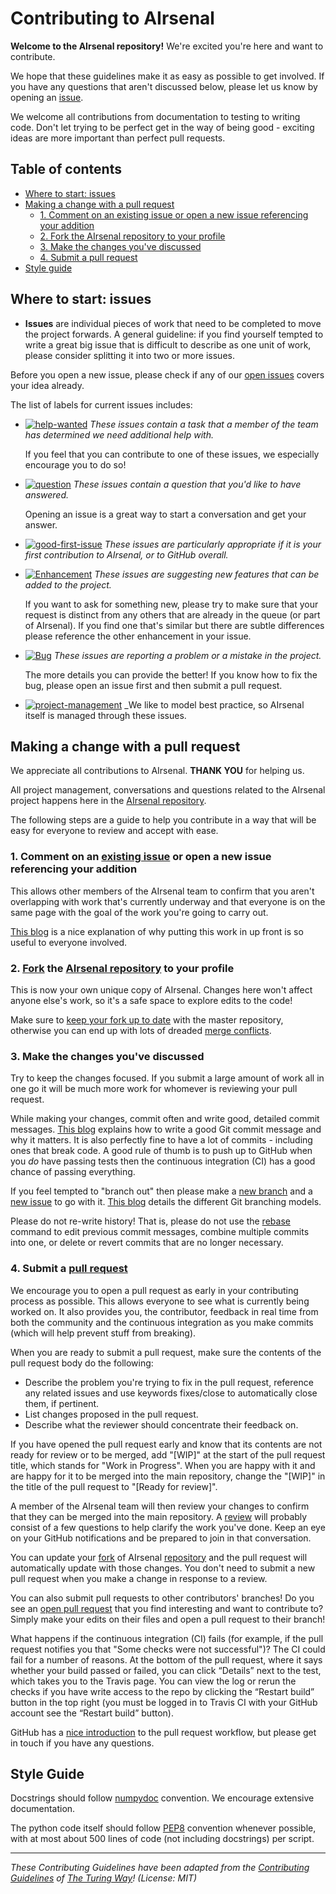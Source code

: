# Contributing to AIrsenal

**Welcome to the AIrsenal repository!**
We're excited you're here and want to contribute.

We hope that these guidelines make it as easy as possible to get involved.
If you have any questions that aren't discussed below, please let us know by opening an [issue](https://github.com/alan-turing-institute/AIrsenal/issues).

We welcome all contributions from documentation to testing to writing code.
Don't let trying to be perfect get in the way of being good - exciting ideas are more important than perfect pull requests.

## Table of contents

- [Where to start: issues](#where-to-start-issues)
- [Making a change with a pull request](#making-a-change-with-a-pull-request)
  - [1. Comment on an existing issue or open a new issue referencing your addition](#1-comment-on-an-existing-issue-or-open-a-new-issue-referencing-your-addition)
  - [2. Fork the AIrsenal repository to your profile](#2-forkgithub-fork-the-AIrsenal-repositoryAIrsenal-repo-to-your-profile)
  - [3. Make the changes you've discussed](#3-make-the-changes-youve-discussed)
  - [4. Submit a pull request](#4-submit-a-pull-requestgithub-pullrequest)
- [Style guide](#style-guide)

## Where to start: issues

* **Issues** are individual pieces of work that need to be completed to move the project forwards.
A general guideline: if you find yourself tempted to write a great big issue that
is difficult to describe as one unit of work, please consider splitting it into two or more issues.

Before you open a new issue, please check if any of our [open issues](https://github.com/alan-turing-institute/AIrsenal/issues) covers your idea already.

The list of labels for current issues includes:

- [![help-wanted](https://img.shields.io/badge/-help%20wanted-159818.svg)][labels-helpwanted] _These issues contain a task that a member of the team has determined we need additional help with._

  If you feel that you can contribute to one of these issues, we especially encourage you to do so!

- [![question](https://img.shields.io/badge/-question-cc317c.svg)][labels-question] _These issues contain a question that you'd like to have answered._

  Opening an issue is a great way to start a conversation and get your answer.

- [![good-first-issue](https://img.shields.io/badge/-good%20first%20issue-1b3487.svg)][labels-firstissue] _These issues are particularly appropriate if it is your first contribution to AIrsenal, or to GitHub overall._

- [![Enhancement](https://img.shields.io/badge/-enhancement-84b6eb.svg)][labels-enhancement] _These issues are suggesting new features that can be added to the project._

  If you want to ask for something new, please try to make sure that your request is distinct from any others that are already in the queue (or part of AIrsenal).
  If you find one that's similar but there are subtle differences please reference the other enhancement in your issue.

- [![Bug](https://img.shields.io/badge/-bug-d73a4a.svg)][labels-bug] _These issues are reporting a problem or a mistake in the project._

  The more details you can provide the better!
  If you know how to fix the bug, please open an issue first and then submit a pull request.

- [![project-management](https://img.shields.io/badge/-project%20management-bfd86c.svg)][labels-project-management] _We like to model best practice, so AIrsenal itself is managed through these issues.

## Making a change with a pull request

We appreciate all contributions to AIrsenal.
**THANK YOU** for helping us.

All project management, conversations and questions related to the AIrsenal project happens here in the [AIrsenal repository][AIrsenal-repo].

The following steps are a guide to help you contribute in a way that will be easy for everyone to review and accept with ease.

### 1. Comment on an [existing issue](https://github.com/alan-turing-institute/AIrsenal/issues) or open a new issue referencing your addition

This allows other members of the AIrsenal team to confirm that you aren't overlapping with work that's currently underway and that everyone is on the same page with the goal of the work you're going to carry out.

[This blog](https://www.igvita.com/2011/12/19/dont-push-your-pull-requests/) is a nice explanation of why putting this work in up front is so useful to everyone involved.

### 2. [Fork][github-fork] the [AIrsenal repository][AIrsenal-repo] to your profile

This is now your own unique copy of AIrsenal.
Changes here won't affect anyone else's work, so it's a safe space to explore edits to the code!

Make sure to [keep your fork up to date][github-syncfork] with the master repository, otherwise you can end up with lots of dreaded [merge conflicts][github-mergeconflicts].

### 3. Make the changes you've discussed

Try to keep the changes focused.
If you submit a large amount of work all in one go it will be much more work for whomever is reviewing your pull request.

While making your changes, commit often and write good, detailed commit messages.
[This blog](https://chris.beams.io/posts/git-commit/) explains how to write a good Git commit message and why it matters.
It is also perfectly fine to have a lot of commits - including ones that break code.
A good rule of thumb is to push up to GitHub when you _do_ have passing tests then the continuous integration (CI) has a good chance of passing everything.

If you feel tempted to "branch out" then please make a [new branch][github-branches] and a [new issue][AIrsenal-issues] to go with it. [This blog](https://nvie.com/posts/a-successful-git-branching-model/) details the different Git branching models.

Please do not re-write history!
That is, please do not use the [rebase](https://help.github.com/en/articles/about-git-rebase) command to edit previous commit messages, combine multiple commits into one, or delete or revert commits that are no longer necessary.

### 4. Submit a [pull request][github-pullrequest]

We encourage you to open a pull request as early in your contributing process as possible.
This allows everyone to see what is currently being worked on.
It also provides you, the contributor, feedback in real time from both the community and the continuous integration as you make commits (which will help prevent stuff from breaking).

When you are ready to submit a pull request, make sure the contents of the pull request body do the following:
- Describe the problem you're trying to fix in the pull request, reference any related issues and use keywords fixes/close to automatically close them, if pertinent.
- List changes proposed in the pull request.
- Describe what the reviewer should concentrate their feedback on.

If you have opened the pull request early and know that its contents are not ready for review or to be merged, add "[WIP]" at the start of the pull request title, which stands for "Work in Progress".
When you are happy with it and are happy for it to be merged into the main repository, change the "[WIP]" in the title of the pull request to "[Ready for review]".

A member of the AIrsenal team will then review your changes to confirm that they can be merged into the main repository.
A [review][github-review] will probably consist of a few questions to help clarify the work you've done.
Keep an eye on your GitHub notifications and be prepared to join in that conversation.

You can update your [fork][github-fork] of AIrsenal [repository][AIrsenal-repo] and the pull request will automatically update with those changes.
You don't need to submit a new pull request when you make a change in response to a review.

You can also submit pull requests to other contributors' branches!
Do you see an [open pull request](https://github.com/alan-turing-institute/AIrsenal/pulls) that you find interesting and want to contribute to?
Simply make your edits on their files and open a pull request to their branch!

What happens if the continuous integration (CI) fails (for example, if the pull request notifies you that "Some checks were not successful")?
The CI could fail for a number of reasons.
At the bottom of the pull request, where it says whether your build passed or failed, you can click “Details” next to the test, which takes you to the Travis page.
You can view the log or rerun the checks if you have write access to the repo by clicking the “Restart build” button in the top right (you must be logged in to Travis CI with your GitHub account see the “Restart build” button).

GitHub has a [nice introduction][github-flow] to the pull request workflow, but please get in touch if you have any questions.

## Style Guide

Docstrings should follow [numpydoc][link_numpydoc] convention.
We encourage extensive documentation.

The python code itself should follow [PEP8][link_pep8] convention whenever possible, with at most about 500 lines of code (not including docstrings) per script.

---

_These Contributing Guidelines have been adapted from the [Contributing Guidelines](https://github.com/bids-standard/bids-starter-kit/blob/master/CONTRIBUTING.md) of [The Turing Way](https://github.com/alan-turing-institute/the-turing-way)! (License: MIT)_

[AIrsenal-repo]: https://github.com/alan-turing-institute/AIrsenal/
[AIrsenal-issues]: https://github.com/alan-turing-institute/AIrsenal/issues
[git]: https://git-scm.com
[github]: https://github.com
[github-branches]: https://help.github.com/articles/creating-and-deleting-branches-within-your-repository
[github-fork]: https://help.github.com/articles/fork-a-repo
[github-flow]: https://guides.github.com/introduction/flow
[github-mergeconflicts]: https://help.github.com/articles/about-merge-conflicts
[github-pullrequest]: https://help.github.com/articles/creating-a-pull-request
[github-review]: https://help.github.com/articles/about-pull-request-reviews
[github-syncfork]: https://help.github.com/articles/syncing-a-fork
[labels-bug]: https://github.com/alan-turing-institute/AIrsenal/labels/bug
[labels-enhancement]: https://github.com/alan-turing-institute/AIrsenal/labels/enhancement
[labels-firstissue]: https://github.com/alan-turing-institute/AIrsenal/labels/good%20first%20issue
[labels-helpwanted]: https://github.com/alan-turing-institute/AIrsenal/labels/help%20wanted
[labels-project-management]: https://github.com/alan-turing-institute/AIrsenal/labels/project%20management
[labels-question]: https://github.com/alan-turing-institute/AIrsenal/labels/question
[link_numpydoc]: https://numpydoc.readthedocs.io/en/latest/format.html
[link_pep8]: https://www.python.org/dev/peps/pep-0008/
